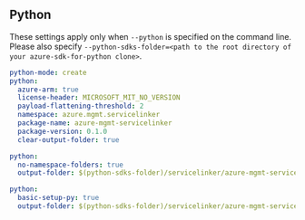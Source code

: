 ## Python

These settings apply only when `--python` is specified on the command line.
Please also specify `--python-sdks-folder=<path to the root directory of your azure-sdk-for-python clone>`.

```yaml $(python)
python-mode: create
python:
  azure-arm: true
  license-header: MICROSOFT_MIT_NO_VERSION
  payload-flattening-threshold: 2
  namespace: azure.mgmt.servicelinker
  package-name: azure-mgmt-servicelinker
  package-version: 0.1.0
  clear-output-folder: true
```

``` yaml $(python) && $(python-mode) == 'update'
python:
  no-namespace-folders: true
  output-folder: $(python-sdks-folder)/servicelinker/azure-mgmt-servicelinker/azure/mgmt/servicelinker
```

``` yaml $(python) && $(python-mode) == 'create'
python:
  basic-setup-py: true
  output-folder: $(python-sdks-folder)/servicelinker/azure-mgmt-servicelinker
```
